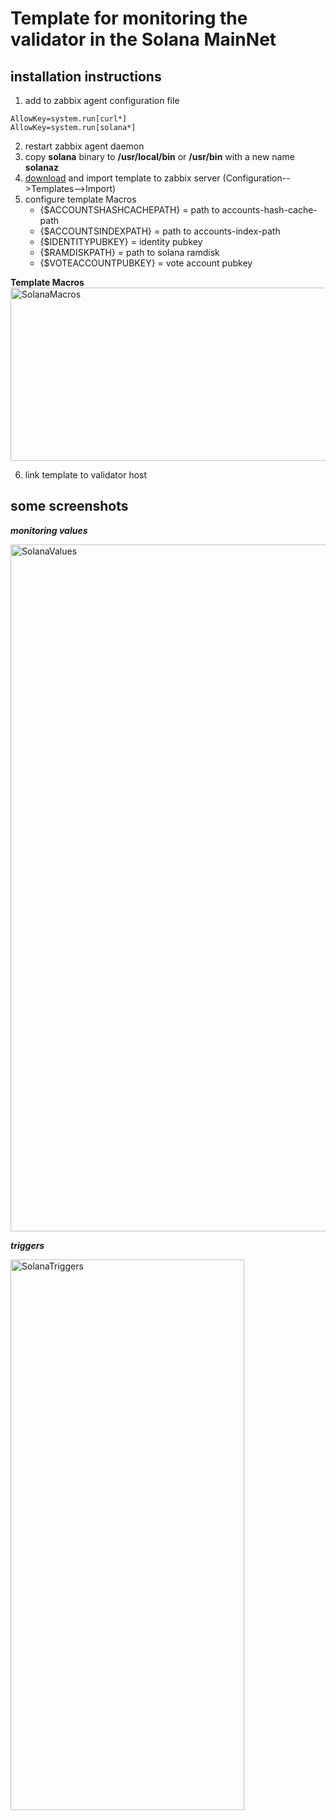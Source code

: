 # Template for monitoring the validator in the Solana MainNet


## installation instructions

1. add to zabbix agent configuration file
```
AllowKey=system.run[curl*]
AllowKey=system.run[solana*]
```
2. restart zabbix agent daemon
3. copy **solana** binary to **/usr/local/bin** or **/usr/bin** with a new name **solanaz**
4. [download](https://raw.githubusercontent.com/Yurbason/Zabbix-Templates/refs/heads/main/Solana%20MainNet/Solana.xml) and import template to zabbix server (Configuration-->Templates-->Import)
5. configure template Macros
   - {$ACCOUNTSHASHCACHEPATH}  = path to accounts-hash-cache-path
   - {$ACCOUNTSINDEXPATH}      = path to accounts-index-path
   - {$IDENTITYPUBKEY}         = identity pubkey
   - {$RAMDISKPATH}            = path to solana ramdisk
   - {$VOTEACCOUNTPUBKEY}      = vote account pubkey

**Template Macros**
<img width="945" height="277" alt="SolanaMacros" src="https://github.com/user-attachments/assets/c14c8f8d-b461-4e63-8c93-61e6de17d629" />

6. link template to validator host

## some screenshots
***monitoring values***

<img width="1661" height="1099" alt="SolanaValues" src="https://github.com/user-attachments/assets/8cd5dfe6-cb0b-4da2-9532-70401ef18fd1" />

***triggers***

<img width="374" height="881" alt="SolanaTriggers" src="https://github.com/user-attachments/assets/e87daa85-f672-4eee-96d9-5fbcf9e6c8dc" />
